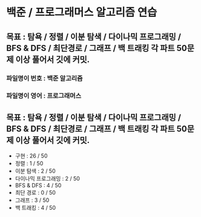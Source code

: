 
# 백준 / 프로그래머스 알고리즘 연습

## 목표 : 탐욕 / 정렬 / 이분 탐색 / 다이나믹 프로그래밍 / BFS & DFS / 최단경로 / 그래프 / 백 트래킹  각 파트 50문제 이상 풀어서 깃에 커밋.

### 파일명이 번호 : 백준 알고리즘
### 파일명이 영어 : 프로그래머스


## 목표 : 탐욕 / 정렬 / 이분 탐색 / 다이나믹 프로그래밍 / BFS & DFS / 최단경로 / 그래프 / 백 트래킹  각 파트 50문제 이상 풀어서 깃에 커밋.


- 구현 : 26 / 50
- 정렬 : 1 / 50
- 이분 탐색 : 2 / 50
- 다이나믹 프로그래밍 : 2 / 50
- BFS & DFS : 4 / 50
- 최단 경로 : 0 / 50
- 그래프 : 3 / 50
- 백 트래킹 : 4 / 50

